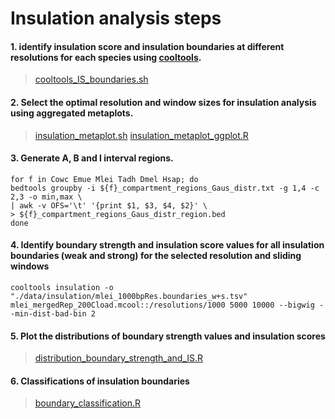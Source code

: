 # **Insulation analysis steps**

#### 1. identify insulation score and insulation boundaries at different resolutions for each species using [cooltools](https://cooltools.readthedocs.io/en/latest/notebooks/insulation_and_boundaries.html).
>
>[cooltools_IS_boundaries.sh](cooltools_IS_boundaries.sh)
>

#### 2. Select the optimal resolution and window sizes for insulation analysis using aggregated metaplots.
>
>[insulation_metaplot.sh](insulation_metaplot.sh)
>[insulation_metaplot_ggplot.R](insulation_metaplot_ggplot.R)
>

#### 3. Generate A, B and I interval regions.
```
for f in Cowc Emue Mlei Tadh Dmel Hsap; do
bedtools groupby -i ${f}_compartment_regions_Gaus_distr.txt -g 1,4 -c 2,3 -o min,max \
| awk -v OFS='\t' '{print $1, $3, $4, $2}' \
> ${f}_compartment_regions_Gaus_distr_region.bed
done
```

#### 4. Identify boundary strength and insulation score values for all insulation boundaries (weak and strong) for the selected resolution and sliding windows

```
cooltools insulation -o "./data/insulation/mlei_1000bpRes.boundaries_w+s.tsv" mlei_mergedRep_200Cload.mcool::/resolutions/1000 5000 10000 --bigwig --min-dist-bad-bin 2
```

#### 5. Plot the distributions of boundary strength values and insulation scores
>
>[distribution_boundary_strength_and_IS.R](distribution_boundary_strength_and_IS.R)
>

#### 6. Classifications of insulation boundaries
>
>[boundary_classification.R](boundary_classification.R)
>